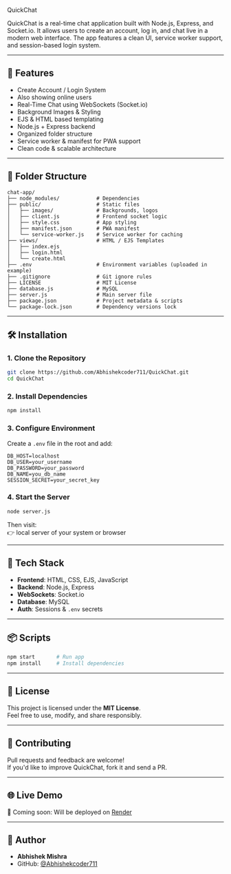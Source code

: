 QuickChat

QuickChat is a real-time chat application built with Node.js, Express, and Socket.io. It allows users to create an account, log in, and chat live in a modern web interface. The app features a clean UI, service worker support, and session-based login system.

---

## 🚀 Features

- Create Account / Login System
- Also showing online users
- Real-Time Chat using WebSockets (Socket.io)
- Background Images & Styling
- EJS & HTML based templating
- Node.js + Express backend
- Organized folder structure
- Service worker & manifest for PWA support
- Clean code & scalable architecture

---

## 📁 Folder Structure

```
chat-app/
├── node_modules/            # Dependencies
├── public/                  # Static files
│   ├── images/              # Backgrounds, logos
│   ├── client.js            # Frontend socket logic
│   ├── style.css            # App styling
│   ├── manifest.json        # PWA manifest
│   └── service-worker.js    # Service worker for caching
├── views/                   # HTML / EJS Templates
│   ├── index.ejs
│   ├── login.html
│   └── create.html
├── .env                     # Environment variables (uploaded in example)
├── .gitignore               # Git ignore rules
├── LICENSE                  # MIT License
├── database.js              # MySQL
├── server.js                # Main server file
├── package.json             # Project metadata & scripts
└── package-lock.json        # Dependency versions lock
```

---

## 🛠️ Installation

### 1. Clone the Repository

```bash
git clone https://github.com/Abhishekcoder711/QuickChat.git
cd QuickChat
```

### 2. Install Dependencies

```bash
npm install
```

### 3. Configure Environment

Create a `.env` file in the root and add:

```env
DB_HOST=localhost
DB_USER=your_username
DB_PASSWORD=your_password
DB_NAME=you_db_name
SESSION_SECRET=your_secret_key
```

### 4. Start the Server

```bash
node server.js
```

Then visit:  
👉 local server of your system or browser

---

## 🧪 Tech Stack

- **Frontend**: HTML, CSS, EJS, JavaScript
- **Backend**: Node.js, Express
- **WebSockets**: Socket.io
- **Database**: MySQL 
- **Auth**: Sessions & `.env` secrets

---

## 📦 Scripts

```bash
npm start       # Run app
npm install     # Install dependencies
```

---

## 📄 License

This project is licensed under the **MIT License**.  
Feel free to use, modify, and share responsibly.

---

## 🙌 Contributing

Pull requests and feedback are welcome!  
If you'd like to improve QuickChat, fork it and send a PR.

---

## 🌐 Live Demo

🚧 Coming soon: Will be deployed on [Render](https://render.com)

---

## 👤 Author

- **Abhishek Mishra**
- GitHub: [@Abhishekcoder711](https://github.com/Abhishekcoder711)
